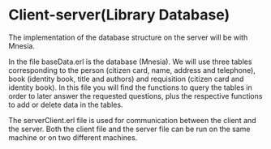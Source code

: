 # Client-server(Library Database) 

The implementation of the database structure on the server will be with Mnesia. 

In the file baseData.erl is the database (Mnesia). 
We will use three tables corresponding to the person (citizen card, name, address and telephone), book (identity book, title and authors) and requisition (citizen card and identity book).
In this file you will find the functions to query the tables in order to later answer the requested questions, plus the respective functions to add or delete data in the tables. 

The serverClient.erl file is used for communication between the client and the server. Both the client file and the server file can be run on the same machine or on two different machines. 



